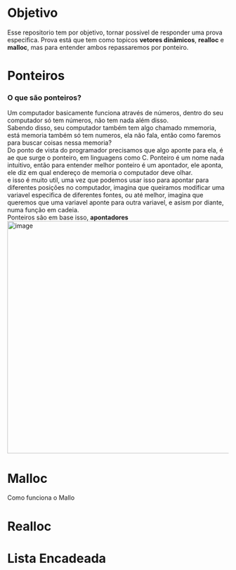 # Objetivo
Esse repositorio tem por objetivo, tornar possivel de responder uma prova especifica.
Prova está que tem como topicos **vetores dinâmicos**, **realloc** e **malloc**, mas para entender ambos repassaremos por ponteiro.
# Ponteiros
### O que são ponteiros?<br>
Um computador basicamente funciona através de números, dentro do seu computador só tem números, não tem nada além disso.<br>
Sabendo disso, seu computador também tem algo chamado mmemoria, está memoria também só tem numeros, ela não fala, então como faremos para buscar coisas nessa memoria?<br>
Do ponto de vista do programador precisamos que algo aponte para ela, é ae que surge o ponteiro, em linguagens como C. Ponteiro é um nome nada intuitivo, então para entender melhor ponteiro é um apontador, ele aponta, ele diz em qual endereço de memoria o computador deve olhar.<br>
e isso é muito util, uma vez que podemos usar isso para apontar para diferentes posições no computador, imagina que queiramos modificar uma variavel especifica de diferentes fontes, ou até melhor, imagina que queremos que uma variavel aponte para outra variavel, e asism por diante, numa função em cadeia.<br>
Ponteiros são em base isso, **apontadores**
<img width="940" height="529" alt="image" src="https://github.com/user-attachments/assets/d9e2ff94-3069-4f0e-bf47-05c5deae8cea" />
# Malloc 
Como funciona o Mallo
# Realloc
# Lista Encadeada
